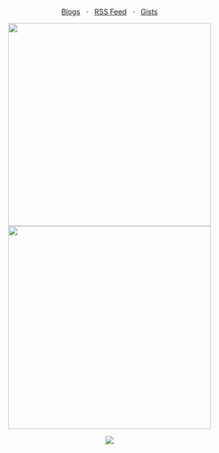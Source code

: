 <p align="center">
  <a href="https://dev.to/creuserr">Blogs</a>
  &nbsp; &sdot; &nbsp;
  <a href="https://creuserr.vercel.app/feed">RSS Feed</a>
  &nbsp; &sdot; &nbsp;
  <a href="https://gist.github.com/dxvnotfound">Gists</a>
</p>

<!--
<p align="center"><a href="https://github.com/crxdelv/?tab=repositories"><img src="https://creuserr.vercel.app/badge" alt=""></a></p>
-->

<p align="center"><a href="https://github.com/dxvnotfound">
  <picture>
    <source media="(prefers-color-scheme: dark)" srcset="https://github-readme-stats.vercel.app/api?username=dxvnotfound&show_icons=true&theme=github_dark&hide_border=true">
    <img alt="" width="400" src="https://github-readme-stats.vercel.app/api?username=dxvnotfound&show_icons=true&theme=light&border=lightgray">
  </picture> <br>
  <picture>
    <source media="(prefers-color-scheme: dark)" srcset="https://streak-stats.demolab.com?user=dxvnotfound&theme=github-dark-blue&hide_border=true">
    <img alt="" width="400" src="https://streak-stats.demolab.com/?user=dxvnotfound&theme=meta-light&border=lightgray&stroke=lightgray">
  </picture>
</a></p>

<p align="center"><a href="https://github.com/dxvnotfound"><img src="https://skillicons.dev/icons?i=nodejs,py,java,php,swift,cpp"></a></p>

<p align="center"><a href="https://github.com/dxvnotfound"><img src="https://komarev.com/ghpvc/?username=creuserr&style=for-the-badge" alt=""></a></p>
